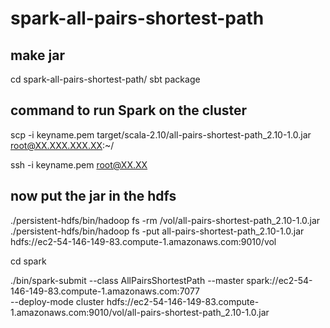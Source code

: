 # spark-all-pairs-shortest-path

## make jar

cd spark-all-pairs-shortest-path/
sbt package

## command to run Spark on the cluster
scp -i keyname.pem target/scala-2.10/all-pairs-shortest-path_2.10-1.0.jar root@XX.XXX.XXX.XX:~/

ssh -i keyname.pem root@XX.XX

## now put the jar in the hdfs
./persistent-hdfs/bin/hadoop fs -rm /vol/all-pairs-shortest-path_2.10-1.0.jar
./persistent-hdfs/bin/hadoop fs -put all-pairs-shortest-path_2.10-1.0.jar hdfs://ec2-54-146-149-83.compute-1.amazonaws.com:9010/vol

cd spark

./bin/spark-submit --class AllPairsShortestPath --master spark://ec2-54-146-149-83.compute-1.amazonaws.com:7077 \
 --deploy-mode cluster hdfs://ec2-54-146-149-83.compute-1.amazonaws.com:9010/vol/all-pairs-shortest-path_2.10-1.0.jar

